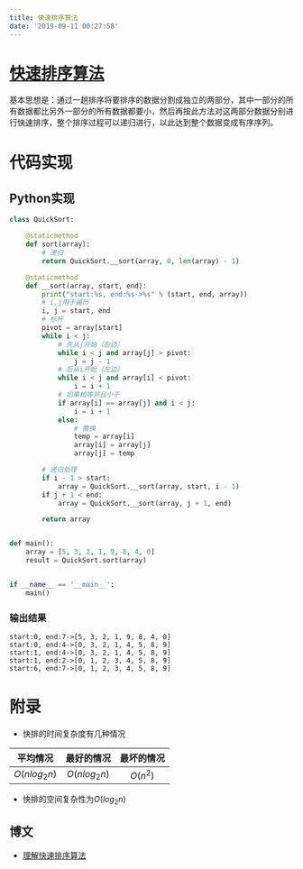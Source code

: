 ```yaml
---
title: 快速排序算法
date: '2019-09-11 00:27:58'
---
```


# [快速排序算法](https://baike.baidu.com/item/%E5%BF%AB%E9%80%9F%E6%8E%92%E5%BA%8F%E7%AE%97%E6%B3%95/369842?fr=aladdin)

基本思想是：通过一趟排序将要排序的数据分割成独立的两部分，其中一部分的所有数据都比另外一部分的所有数据都要小，然后再按此方法对这两部分数据分别进行快速排序，整个排序过程可以递归进行，以此达到整个数据变成有序序列。

# 代码实现

## Python实现

```python
class QuickSort:

    @staticmethod
    def sort(array):
        # 递归
        return QuickSort.__sort(array, 0, len(array) - 1)

    @staticmethod
    def __sort(array, start, end):
        print("start:%s, end:%s->%s" % (start, end, array))
        # i,j用于遍历
        i, j = start, end
        # 标杆
        pivot = array[start]
        while i < j:
            # 先从j开始（右边）
            while i < j and array[j] > pivot:
                j = j - 1
            # 后从i开始（左边）
            while i < j and array[i] < pivot:
                i = i + 1
            # 如果相等并且小于
            if array[i] == array[j] and i < j:
                i = i + 1
            else:
                # 置换
                temp = array[i]
                array[i] = array[j]
                array[j] = temp

        # 递归处理
        if i - 1 > start:
            array = QuickSort.__sort(array, start, i - 1)
        if j + 1 < end:
            array = QuickSort.__sort(array, j + 1, end)

        return array


def main():
    array = [5, 3, 2, 1, 9, 8, 4, 0]
    result = QuickSort.sort(array)


if __name__ == '__main__':
    main()
```

### 输出结果

```
start:0, end:7->[5, 3, 2, 1, 9, 8, 4, 0]
start:0, end:4->[0, 3, 2, 1, 4, 5, 8, 9]
start:1, end:4->[0, 3, 2, 1, 4, 5, 8, 9]
start:1, end:2->[0, 1, 2, 3, 4, 5, 8, 9]
start:6, end:7->[0, 1, 2, 3, 4, 5, 8, 9]
```

# 附录

 - 快排的时间复杂度有几种情况

| 平均情况 | 最好的情况 | 最坏的情况 |
|:-----:|:-----:|:-----:|
| $O(nlog_2n)$ | $O(nlog_2n)$ | $O(n^2)$ |

 - 快排的空间复杂性为$O(log_2n)$

## 博文

 - [理解快速排序算法](https://www.jianshu.com/p/7631d95fdb0b)